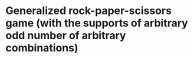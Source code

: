 # Generalized rock-paper-scissors game (with the supports of arbitrary odd number of arbitrary combinations)
